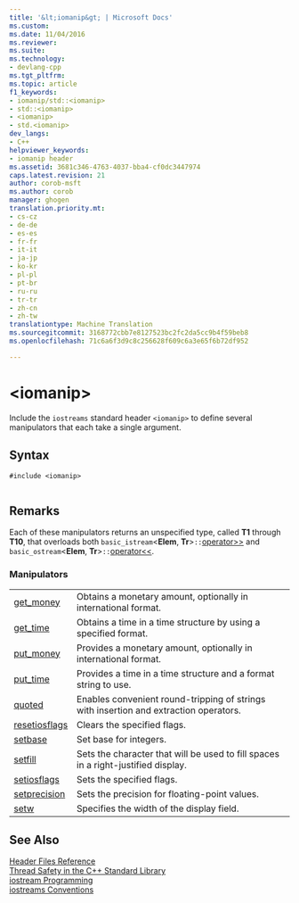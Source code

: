 ```yaml
---
title: '&lt;iomanip&gt; | Microsoft Docs'
ms.custom: 
ms.date: 11/04/2016
ms.reviewer: 
ms.suite: 
ms.technology:
- devlang-cpp
ms.tgt_pltfrm: 
ms.topic: article
f1_keywords:
- iomanip/std::<iomanip>
- std::<iomanip>
- <iomanip>
- std.<iomanip>
dev_langs:
- C++
helpviewer_keywords:
- iomanip header
ms.assetid: 3681c346-4763-4037-bba4-cf0dc3447974
caps.latest.revision: 21
author: corob-msft
ms.author: corob
manager: ghogen
translation.priority.mt:
- cs-cz
- de-de
- es-es
- fr-fr
- it-it
- ja-jp
- ko-kr
- pl-pl
- pt-br
- ru-ru
- tr-tr
- zh-cn
- zh-tw
translationtype: Machine Translation
ms.sourcegitcommit: 3168772cbb7e8127523bc2fc2da5cc9b4f59beb8
ms.openlocfilehash: 71c6a6f3d9c8c256628f609c6a3e65f6b72df952

---
```

# &lt;iomanip&gt;
Include the `iostreams` standard header `<iomanip>` to define several manipulators that each take a single argument.  
  
## Syntax  
  
```  
#include <iomanip>  
  
```  
  
## Remarks  
 Each of these manipulators returns an unspecified type, called **T1** through **T10**, that overloads both `basic_istream`\<**Elem**, **Tr**>`::`[operator>>](../standard-library/istream-operators.md#operator_gt__gt_) and `basic_ostream`\<**Elem**, **Tr**>`::`[operator<<](../standard-library/ostream-operators.md#operator_lt__lt_).  
  
### Manipulators  
  
|||  
|-|-|  
|[get_money](../standard-library/iomanip-functions.md#iomanip_get_money)|Obtains a monetary amount, optionally in international format.|  
|[get_time](../standard-library/iomanip-functions.md#iomanip_get_time)|Obtains a time in a time structure by using a specified format.|  
|[put_money](../standard-library/iomanip-functions.md#iomanip_put_money)|Provides a monetary amount, optionally in international format.|  
|[put_time](../standard-library/iomanip-functions.md#iomanip_put_time)|Provides a time in a time structure and a format string to use.|  
|[quoted](../standard-library/iomanip-functions.md#quoted)|Enables convenient round-tripping of strings with insertion and extraction operators.|  
|[resetiosflags](../standard-library/iomanip-functions.md#resetiosflags)|Clears the specified flags.|  
|[setbase](../standard-library/iomanip-functions.md#setbase)|Set base for integers.|  
|[setfill](../standard-library/iomanip-functions.md#setfill)|Sets the character that will be used to fill spaces in a right-justified display.|  
|[setiosflags](../standard-library/iomanip-functions.md#setiosflags)|Sets the specified flags.|  
|[setprecision](../standard-library/iomanip-functions.md#setprecision)|Sets the precision for floating-point values.|  
|[setw](../standard-library/iomanip-functions.md#setw)|Specifies the width of the display field.|  
  
## See Also  
 [Header Files Reference](../standard-library/cpp-standard-library-header-files.md)   
 [Thread Safety in the C++ Standard Library](../standard-library/thread-safety-in-the-cpp-standard-library.md)   
 [iostream Programming](../standard-library/iostream-programming.md)   
 [iostreams Conventions](../standard-library/iostreams-conventions.md)






<!--HONumber=Jan17_HO2-->


